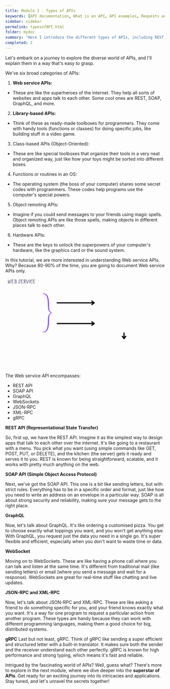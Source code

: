 ```yaml
---
title: Module 2 - Types of APIs
keywords: [API documentation, What is an API, API examples, Requests and Responses, API, REST API, SOAP API, GraphQL, WebSockets, JSON-RPC, XML-RPC, gRPC, REST APIs]
sidebar: sidebar
permalink: typesofAPI.html
folder: mydoc
summary: "Here I introduce the different types of APIs, including REST APIs, SOAP APIs, GraphQL, WebSockets, JSON-RPC, XML-RPC, and gRPC. It explains each type of API in a simple and easy-to-understand way, using analogies and examples. The article also discusses the applications of each type of API."
completed: 2
---
```


Let's embark on a journey to explore the diverse world of APIs, and I'll explain them in a way that's easy to grasp.

We've six broad categories of APIs:

1. **Web service APIs:**

* These are like the superheroes of the internet. They help all sorts of websites and apps talk to each other. Some cool ones are REST, SOAP, GraphQL, and more.


2. **Library-based APIs:**

* Think of these as ready-made toolboxes for programmers. They come with handy tools (functions or classes) for doing specific jobs, like building stuff in a video game.

3. Class-based APIs (Object-Oriented):

* These are like special toolboxes that organize their tools in a very neat and organized way, just like how your toys might be sorted into different boxes.

4. Functions or routines in an OS:

* The operating system (the boss of your computer) shares some secret codes with programmers. These codes help programs use the computer's special powers.

5. Object remoting APIs:

* Imagine if you could send messages to your friends using magic spells. Object remoting APIs are like those spells, making objects in different places talk to each other.

6. Hardware APIs:

* These are the keys to unlock the superpowers of your computer's hardware, like the graphics card or the sound system.

In this tutorial, we are more interested in understanding Web service APIs. Why? Because 80-90% of the time, you are going to document Web service APIs only.

<img src="./gif/webAPIs.gif" alt="Web APIs">

The Web service API encompasses:

* REST API
* SOAP API
* GraphQL
* WebSockets
* JSON-RPC
* XML-RPC
* gRPC

**REST API (Representational State Transfer)**

So, first up, we have the REST API. Imagine it as the simplest way to design apps that talk to each other over the internet. It's like going to a restaurant with a menu. You pick what you want (using simple commands like GET, POST, PUT, or DELETE), and the kitchen (the server) gets it ready and serves it to you. REST is known for being straightforward, scalable, and it works with pretty much anything on the web.


**SOAP API (Simple Object Access Protocol)**

Next, we've got the SOAP API. This one is a bit like sending letters, but with strict rules. Everything has to be in a specific order and format, just like how you need to write an address on an envelope in a particular way. SOAP is all about strong security and reliability, making sure your message gets to the right place.


**GraphQL**

Now, let's talk about GraphQL. It's like ordering a customised pizza. You get to choose exactly what toppings you want, and you won't get anything else. With GraphQL, you request just the data you need in a single go. It's super flexible and efficient, especially when you don't want to waste time or data.

**WebSocket**

Moving on to WebSockets. These are like having a phone call where you can talk and listen at the same time. It's different from traditional mail (like sending letters) or email (where you send a message and wait for a response). WebSockets are great for real-time stuff like chatting and live updates.

**JSON-RPC and XML-RPC**

Now, let's talk about JSON-RPC and XML-RPC. These are like asking a friend to do something specific for you, and your friend knows exactly what you want. It's a way for one program to request a particular action from another program. These types are handy because they can work with different programming languages, making them a good choice for big, distributed systems.

**gRPC**
Last but not least, gRPC. Think of gRPC like sending a super efficient and structured letter with a built-in translator. It makes sure both the sender and the receiver understand each other perfectly. gRPC is known for high performance and strong typing, which means it's fast and reliable.


Intrigued by the fascinating world of APIs? Well, guess what? There's more to explore in the next module, where we dive deeper into the **superstar of APIs**. Get ready for an exciting journey into its intricacies and applications. Stay tuned, and let's unravel the secrets together!